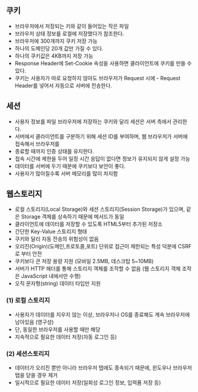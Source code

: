 ## 쿠키

- 브라우저에서 저장되는 키와 같이 들어있는 작은 파일
- 브라우저 상태 정보를 로컬에 저장했다가 참조한다.
- 브라우저에 300개까지 쿠키 저장 가능
- 하나의 도메인당 20개 값만 가질 수 있다.
- 하나의 쿠키값은 4KB까지 저장 가능
- Response Header에 Set-Cookie 속성을 사용하면 클라이언트에 쿠키를 만들 수 있다.
- 쿠키는 사용자가 따로 요청하지 않아도 브라우저가 Request 시에 - Request Header를 넣어서 자동으로 서버에 전송한다.

## 세션

- 사용자 정보를 파일 브라우저에 저장하는 쿠키와 달리 세션은 서버 측에서 관리한다.
- 서버에서 클라이언트를 구분하기 위해 세션 ID를 부여하며, 웹 브라우저가 서버에 접속해서 브라우저를
- 종료할 때까지 인증 상태를 유지한다.
- 접속 시간에 제한을 두어 일정 시간 응답이 없다면 정보가 유지되지 않게 설정 가능
- 데이터를 서버에 두기 때문에 쿠키보다 보안이 좋다.
- 사용자가 많아질수록 서버 메모리를 많이 차지함

## 웹스토리지

- 로컬 스토리지(Local Storage)와 세션 스토리지(Session Storage)가 있으며, 같은 Storage 객체를 상속하기 때문에 메서드가 동일
- 클라이언트에 데이터를 저장할 수 있도록 HTML5부터 추가된 저장소
- 간단한 Key-Value 스토리지 형태
- 쿠키와 달리 자동 전송의 위험성이 없음
- 오리진(Origin)(도메인,프로토콜,포트) 단위로 접근이 제한되는 특성 덕분에 CSRF로 부터 안전
- 쿠키보다 큰 저장 용량 지원 (모바일 2.5MB, 데스크탑 5~10MB)
- 서버가 HTTP 헤더를 통해 스토리지 객체를 조작할 수 없음 (웹 스토리지 객체 조작은 JavaScript 내에서만 수행)
- 오직 문자형(string) 데이터 타입만 지원

### (1) 로컬 스토리지

- 사용자가 데이터를 지우지 않는 이상, 브라우저나 OS를 종료해도 계속 브라우저에 남아있음 (영구성)
- 단, 동일한 브라우저를 사용할 때만 해당
- 지속적으로 필요한 데이터 저장(자동 로그인 등)

### (2) 세션스토리지

- 데이터가 오리진 뿐만 아니라 브라우저 탭에도 종속되기 때문에, 윈도우나 브라우저 탭을 닫을 경우 제거
- 일시적으로 필요한 데이터 저장(일회성 로그인 정보, 입력폼 저장 등)
